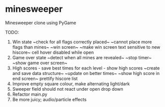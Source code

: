 # minesweeper
Minesweeper clone using PyGame

TODO:

1. Win state
    ~check for all flags correctly placed~
    ~cannot place more flags than mines~
    ~win screen~
    ~make win screen text sensitive to new hiscore~
    cell hover disabled while open
2. Game over state
    ~detect when all mines are revealed~
    ~stop timer~
    ~show game over screen~
3. High scores - save best times for each level - show high scores
    ~create and save data structure~
    ~update on better times~
    ~show high score in end screen~
    prettify hiscore list
4. Improve empty square colour, make alternating light/dark
5. Sweeper field should not react under open drop down
6. Refactor main.py
7. Be more juicy; audio/particle effects